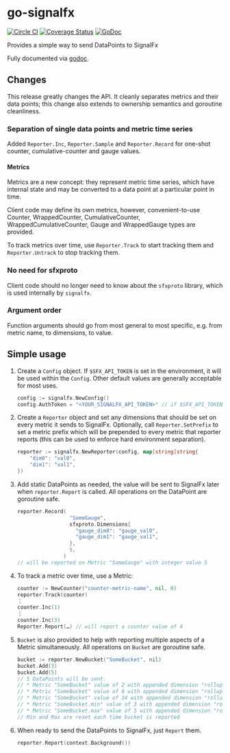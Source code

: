 # go-signalfx

[![Circle CI](https://circleci.com/gh/zvelo/go-signalfx.svg?style=svg)](https://circleci.com/gh/zvelo/go-signalfx) [![Coverage Status](https://coveralls.io/repos/zvelo/go-signalfx/badge.svg?branch=master)](https://coveralls.io/r/zvelo/go-signalfx?branch=master) [![GoDoc](https://godoc.org/zvelo.io/go-signalfx?status.svg)](https://godoc.org/zvelo.io/go-signalfx)

Provides a simple way to send DataPoints to SignalFx

Fully documented via [godoc](https://godoc.org/zvelo.io/go-signalfx).

## Changes

This release greatly changes the API.  It cleanly separates metrics
and their data points; this change also extends to ownership semantics
and goroutine cleanliness.

### Separation of single data points and metric time series

Added `Reporter.Inc`, `Reporter.Sample` and `Reporter.Record` for
one-shot counter, cumulative-counter and gauge values.

#### Metrics

Metrics are a new concept: they represent metric time series, which
have internal state and may be converted to a data point at a
particular point in time.

Client code may define its own metrics, however, convenient-to-use
Counter, WrappedCounter, CumulativeCounter, WrappedCumulativeCounter,
Gauge and WrappedGauge types are provided.

To track metrics over time, use `Reporter.Track` to start tracking
them and `Reporter.Untrack` to stop tracking them.

### No need for sfxproto

Client code should no longer need to know about the `sfxproto`
library, which is used internally by `signalfx`.

### Argument order

Function arguments should go from most general to most specific,
e.g. from metric name, to dimensions, to value.

## Simple usage

1. Create a `Config` object. If `$SFX_API_TOKEN` is set in the
   environment, it will be used within the `Config`. Other default
   values are generally acceptable for most uses.

    ```go
    config := signalfx.NewConfig()
    config.AuthToken = "<YOUR_SIGNALFX_API_TOKEN>" // if $SFX_API_TOKEN is set, this is unnecessary
    ```

2. Create a `Reporter` object and set any dimensions that should be
   set on every metric it sends to SignalFx.  Optionally, call
   `Reporter.SetPrefix` to set a metric prefix which will be prepended
   to every metric that reporter reports (this can be used to enforce
   hard environment separation).

    ```go
    reporter := signalfx.NewReporter(config, map[string]string{
        "dim0": "val0",
        "dim1": "val1",
    })
    ```

3. Add static DataPoints as needed, the value will be sent to SignalFx
   later when `reporter.Report` is called. All operations on the
   DataPoint are goroutine safe.

    ```go
    reporter.Record(
                     "SomeGauge",
                     sfxproto.Dimensions{
                       "gauge_dim0": "gauge_val0",
                       "gauge_dim1": "gauge_val1",
                     },
                     5,
                   )
    // will be reported on Metric "SomeGauge" with integer value 5
    ```

5. To track a metric over time, use a Metric:

    ```go
    counter := NewCounter("counter-metric-name", nil, 0)
    reporter.Track(counter)
    ⋮
    counter.Inc(1)
    ⋮
    counter.Inc(3)
    Reporter.Report(…) // will report a counter value of 4
    ```

6. `Bucket` is also provided to help with reporting multiple aspects of a Metric simultaneously. All operations on `Bucket` are goroutine safe.

    ```go
    bucket := reporter.NewBucket("SomeBucket", nil)
    bucket.Add(3)
    bucket.Add(5)
    // 5 DataPoints will be sent.
    // * Metric "SomeBucket" value of 2 with appended dimension "rollup" = "count"
    // * Metric "SomeBucket" value of 8 with appended dimension "rollup" = "sum"
    // * Metric "SomeBucket" value of 34 with appended dimension "rollup" = "sumsquare"
    // * Metric "SomeBucket.min" value of 3 with appended dimension "rollup" = "min"
    // * Metric "SomeBucket.max" value of 5 with appended dimension "rollup" = "max"
    // Min and Max are reset each time bucket is reported
    ```

7. When ready to send the DataPoints to SignalFx, just `Report` them.

    ```go
    reporter.Report(context.Background())
    ```
